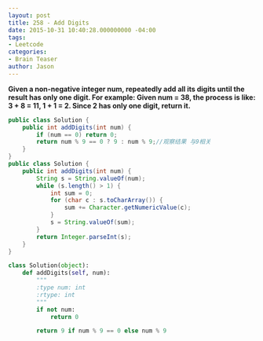 ```yaml
---
layout: post
title: 258 - Add Digits
date: 2015-10-31 10:40:28.000000000 -04:00
tags:
- Leetcode
categories:
- Brain Teaser
author: Jason
---
```

**Given a non-negative integer num, repeatedly add all its digits until the result has only one digit. For example: Given num = 38, the process is like: 3 + 8 = 11, 1 + 1 = 2. Since 2 has only one digit, return it.**


``` java
public class Solution {
    public int addDigits(int num) {
        if (num == 0) return 0;
        return num % 9 == 0 ? 9 : num % 9;//观察结果 与9相关
    }
}
public class Solution {
    public int addDigits(int num) {
        String s = String.valueOf(num);
        while (s.length() > 1) {
            int sum = 0;
            for (char c : s.toCharArray()) {
                sum += Character.getNumericValue(c);
            }
            s = String.valueOf(sum);
        }
        return Integer.parseInt(s);
    }
}
```

``` python
class Solution(object):
    def addDigits(self, num):
        """
        :type num: int
        :rtype: int
        """
        if not num:
            return 0

        return 9 if num % 9 == 0 else num % 9
```
